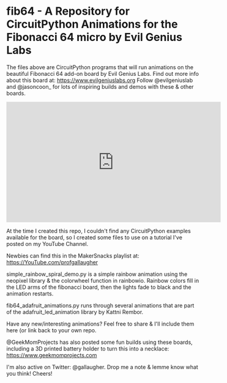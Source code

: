 # fib64 - A Repository for CircuitPython Animations for the Fibonacci 64 micro by Evil Genius Labs

The files above are CircuitPython programs that will run animations on the beautiful Fibonacci 64 add-on board by Evil Genius Labs. Find out more info about this board at:
https://www.evilgeniuslabs.org
Follow @evilgeniuslab and @jasoncoon_ for lots of inspiring builds and demos with these & other boards.

<iframe width="560" height="315" src="https://www.youtube.com/embed/mWVyG96Z44I" title="YouTube video player" frameborder="0" allow="accelerometer; autoplay; clipboard-write; encrypted-media; gyroscope; picture-in-picture" allowfullscreen></iframe>

At the time I created this repo, I couldn't find any CircuitPython examples available for the board, so I created some files to use on a tutorial I've posted on my YouTube Channel.

Newbies can find this in the MakerSnacks playlist at:
https://YouTube.com/profgallaugher

simple_rainbow_spiral_demo.py is a simple rainbow animation using the neopixel library & the colorwheel function in rainbowio. Rainbow colors fill in the LED arms of the fibonacci board, then the lights fade to black and the animation restarts.

fib64_adafruit_animations.py runs through several animations that are part of the adafruit_led_animation library by Kattni Rembor.

Have any new/interesting animations? Feel free to share & I'll include them here (or link back to your own repo.

@GeekMomProjects has also posted some fun builds using these boards, including a 3D printed battery holder to turn this into a necklace: 
https://www.geekmomprojects.com

I'm also active on Twitter: @gallaugher. Drop me a note & lemme know what you think!
Cheers!

